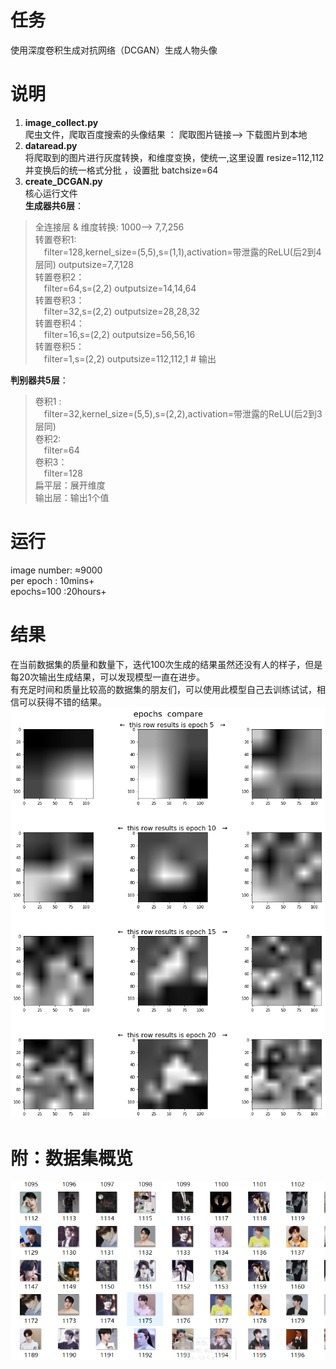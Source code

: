 # 任务  
使用深度卷积生成对抗网络（DCGAN）生成人物头像  

# 说明  
1. **image_collect.py**  
爬虫文件，爬取百度搜索的头像结果 ： 爬取图片链接--> 下载图片到本地  
2. **dataread.py**  
将爬取到的图片进行灰度转换，和维度变换，使统一,这里设置 resize=112,112  
并变换后的统一格式分批 ，设置批 batchsize=64   
3. **create_DCGAN.py**  
核心运行文件  
**生成器共6层**：  
> 全连接层 & 维度转换: 1000--> 7,7,256  
> 转置卷积1:   
> &ensp;&ensp;filter=128,kernel_size=(5,5),s=(1,1),activation=带泄露的ReLU(后2到4层同)   outputsize=7,7,128  
> 转置卷积2：  
> &ensp;&ensp;filter=64,s=(2,2)  outputsize=14,14,64  
> 转置卷积3：    
> &ensp;&ensp;filter=32,s=(2,2)  outputsize=28,28,32  
> 转置卷积4：   
> &ensp;&ensp;filter=16,s=(2,2)  outputsize=56,56,16  
> 转置卷积5：  
> &ensp;&ensp;filter=1,s=(2,2)  outputsize=112,112,1  # 输出  

**判别器共5层**：  
> 卷积1 :  
> &ensp;&ensp;filter=32,kernel_size=(5,5),s=(2,2),activation=带泄露的ReLU(后2到3层同)     
> 卷积2:   
> &ensp;&ensp;filter=64     
> 卷积3：  
> &ensp;&ensp;filter=128  
> 扁平层：展开维度      
> 输出层：输出1个值      

# 运行   
image number: ≈9000  
per epoch : 10mins+   
epochs=100 :20hours+  
# 结果    
在当前数据集的质量和数量下，迭代100次生成的结果虽然还没有人的样子，但是每20次输出生成结果，可以发现模型一直在进步。  
有充足时间和质量比较高的数据集的朋友们，可以使用此模型自己去训练试试，相信可以获得不错的结果。
![少量迭代观察](https://github.com/laura-zhang-cn/digital_image_preprocessing_and_recognition/blob/master/image_generate_DCGAN/imagesrst/generate_rst_epoch5_compare.png?raw=true)  

# 附：数据集概览  
![百度爬虫数据集截图](https://github.com/laura-zhang-cn/digital_image_preprocessing_and_recognition/blob/master/image_generate_DCGAN/imagesrst/%E7%99%BE%E5%BA%A6%E7%88%AC%E8%99%AB%E6%95%B0%E6%8D%AE%E9%9B%86%E6%88%AA%E5%9B%BE.png)
